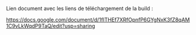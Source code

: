 Lien document avec les liens de téléchargement de la build :

https://docs.google.com/document/d/1fITHEf7XRfOpnfP6GYgNxK3fZ8qAM1C9vLkWqdP9TaQ/edit?usp=sharing

